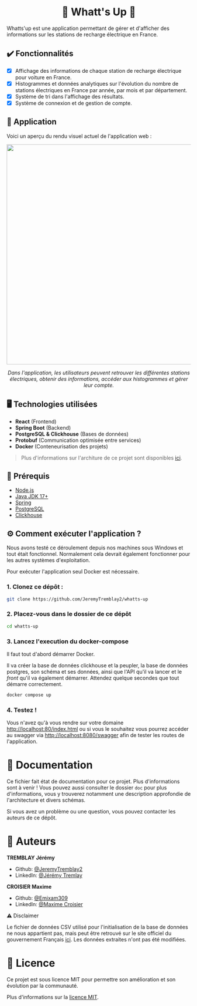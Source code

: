 <h1 align="center">🚀 Whatt's Up 📱</h1>

Whatts'up est une application permettant de gérer et d'afficher des informations sur les stations de recharge électrique en France.

## ✔️ Fonctionnalités

- [x] Affichage des informations de chaque station de recharge électrique pour voiture en France.
- [x] Histogrammes et données analytiques sur l'évolution du nombre de stations électriques en France par année, par mois et par département.
- [x] Système de tri dans l'affichage des résultats.
- [x] Système de connexion et de gestion de compte.

## 📱 Application

Voici un aperçu du rendu visuel actuel de l'application web :

<p align="center">
    <img src="./doc/presentation.gif" height="600"/>
</p>
<p align="center">
    <i>
        Dans l'application, les utilisateurs peuvent retrouver les différentes stations électriques, obtenir des informations, accéder aux histogrammes et gérer leur compte.
    </i>
</p>

## 🖥️ Technologies utilisées

- **React** (Frontend)
- **Spring Boot** (Backend)
- **PostgreSQL & Clickhouse** (Bases de données)
- **Protobuf** (Communication optimisée entre services)
- **Docker** (Conteneurisation des projets)

> Plus d'informations sur l'architure de ce projet sont disponibles [ici](doc/README.md).

## 🧵 Prérequis

- [Node.js](https://nodejs.org/)
- [Java JDK 17+](https://adoptium.net/)
- [Spring](https://spring.io/)
- [PostgreSQL](https://www.postgresql.org/)
- [Clickhouse](https://clickhouse.com/)

## ⚙️ Comment exécuter l'application ?

Nous avons testé ce déroulement depuis nos machines sous Windows et tout était fonctionnel. Normalement cela devrait également fonctionner pour les autres systèmes d'exploitation.

Pour exécuter l'application seul Docker est nécessaire.

### 1. Clonez ce dépôt :

```bash
git clone https://github.com/JeremyTremblay2/whatts-up
```

### 2. Placez-vous dans le dossier de ce dépôt

```bash
cd whatts-up
```

### 3. Lancez l'execution du docker-compose

Il faut tout d'abord démarrer Docker.

Il va créer la base de données clickhouse et la peupler, la base de données postgres, son schéma et ses données, ainsi que l'API qu'il va lancer et le _front_ qu'il va également démarrer. Attendez quelque secondes que tout démarre correctement.

```bash
docker compose up
```

### 4. Testez !

Vous n'avez qu'à vous rendre sur votre domaine [http://localhost:80/index.html](http://localhost:80/) ou si vous le souhaitez vous pourrez accéder au swagger via [http://localhost:8080/swagger](http://localhost:8080/swagger) afin de tester les routes de l'application.

# 📌 Documentation

Ce fichier fait état de documentation pour ce projet. Plus d'informations sont à venir !
Vous pouvez aussi consulter le dossier `doc` pour plus d'informations, vous y trouverez notamment une description approfondie de l'architecture et divers schémas.

Si vous avez un problème ou une question, vous pouvez contacter les auteurs de ce dépôt.

# 👤 Auteurs

**TREMBLAY Jérémy**

- Github: [@JeremyTremblay2](https://github.com/JeremyTremblay2)
- LinkedIn: [@Jérémy Tremlay](https://fr.linkedin.com/in/j%C3%A9r%C3%A9my-tremblay2)

**CROISIER Maxime**

- Github: [@Emixam309](https://github.com/Emixam309)
- LinkedIn: [@Maxime Croisier](https://www.linkedin.com/in/maxime-croisier-425131220/)

⚠️ Disclaimer

Le fichier de données CSV utilisé pour l'initialisation de la base de données ne nous appartient pas, mais peut être retrouvé sur le site officiel du gouvernement Français [ici](https://www.data.gouv.fr/fr/datasets/fichier-consolide-des-bornes-de-recharge-pour-vehicules-electriques/). Les données extraites n'ont pas été modifiées.

# 📝 Licence

Ce projet est sous licence MIT pour permettre son amélioration et son évolution par la communauté.

Plus d'informations sur la [licence MIT](https://opensource.org/licenses/MIT).
